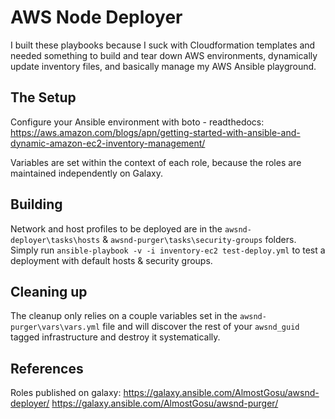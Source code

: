 # AWS Node Deployer
I built these playbooks because I suck with Cloudformation templates and needed something to build and tear down AWS environments, dynamically update inventory files, and basically manage my AWS Ansible playground. 

## The Setup
Configure your Ansible environment with boto - readthedocs: https://aws.amazon.com/blogs/apn/getting-started-with-ansible-and-dynamic-amazon-ec2-inventory-management/

Variables are set within the context of each role, because the roles are maintained independently  on Galaxy.

## Building
Network and host profiles to be deployed are in the `awsnd-deployer\tasks\hosts` & `awsnd-purger\tasks\security-groups` folders. Simply run `ansible-playbook -v -i inventory-ec2 test-deploy.yml` to test a deployment with default hosts & security groups.

## Cleaning up
The cleanup only relies on a couple variables set in the `awsnd-purger\vars\vars.yml` file and will discover the rest of your `awsnd_guid` tagged infrastructure and destroy it systematically. 

## References
Roles published on galaxy:
https://galaxy.ansible.com/AlmostGosu/awsnd-deployer/
https://galaxy.ansible.com/AlmostGosu/awsnd-purger/
